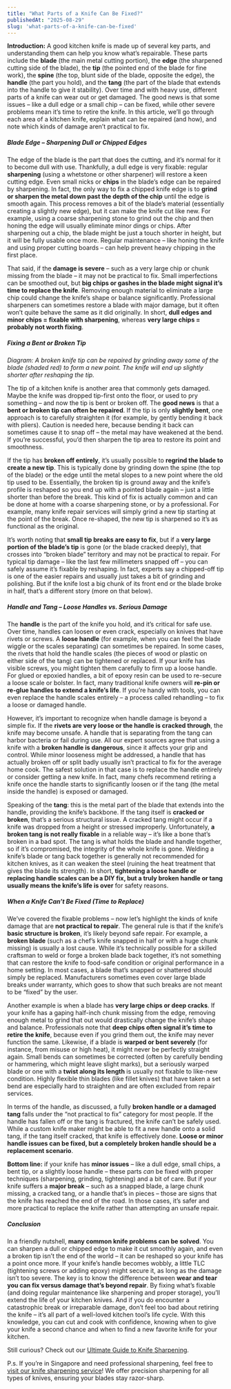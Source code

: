 ```yaml
---
title: "What Parts of a Knife Can Be Fixed?"
publishedAt: "2025-08-29"
slug: 'what-parts-of-a-knife-can-be-fixed'
---
```


**Introduction:** A good kitchen knife is made up of several key parts, and understanding them can help you know what’s repairable. These parts include the **blade** (the main metal cutting portion), the **edge** (the sharpened cutting side of the blade), the **tip** (the pointed end of the blade for fine work), the **spine** (the top, blunt side of the blade, opposite the edge), the **handle** (the part you hold), and the **tang** (the part of the blade that extends into the handle to give it stability). Over time and with heavy use, different parts of a knife can wear out or get damaged. The good news is that some issues – like a dull edge or a small chip – can be fixed, while other severe problems mean it’s time to retire the knife. In this article, we’ll go through each area of a kitchen knife, explain what can be repaired (and how), and note which kinds of damage aren’t practical to fix.

##### Blade Edge – Sharpening Dull or Chipped Edges

The edge of the blade is the part that does the cutting, and it’s normal for it to become dull with use. Thankfully, a dull edge is very fixable: regular **sharpening** (using a whetstone or other sharpener) will restore a keen cutting edge. Even small nicks or **chips** in the blade’s edge can be repaired by sharpening. In fact, the only way to fix a chipped knife edge is to **grind or sharpen the metal down past the depth of the chip** until the edge is smooth again. This process removes a bit of the blade’s material (essentially creating a slightly new edge), but it can make the knife cut like new. For example, using a coarse sharpening stone to grind out the chip and then honing the edge will usually eliminate minor dings or chips. After sharpening out a chip, the blade might be just a touch shorter in height, but it will be fully usable once more. Regular maintenance – like honing the knife and using proper cutting boards – can help prevent heavy chipping in the first place.

That said, if the **damage is severe** – such as a very large chip or chunk missing from the blade – it may not be practical to fix. Small imperfections can be smoothed out, but **big chips or gashes in the blade might signal it’s time to replace the knife**. Removing enough material to eliminate a large chip could change the knife’s shape or balance significantly. Professional sharpeners can sometimes restore a blade with major damage, but it often won’t quite behave the same as it did originally. In short, **dull edges and minor chips = fixable with sharpening**, whereas **very large chips = probably not worth fixing**.

##### Fixing a Bent or Broken Tip

*Diagram: A broken knife tip can be repaired by grinding away some of the blade (shaded red) to form a new point. The knife will end up slightly shorter after reshaping the tip.*

The tip of a kitchen knife is another area that commonly gets damaged. Maybe the knife was dropped tip-first onto the floor, or used to pry something – and now the tip is bent or broken off. The **good news** is that a **bent or broken tip can often be repaired**. If the tip is only **slightly bent**, one approach is to carefully straighten it (for example, by gently bending it back with pliers). Caution is needed here, because bending it back can sometimes cause it to snap off – the metal may have weakened at the bend. If you’re successful, you’d then sharpen the tip area to restore its point and smoothness.

If the tip has **broken off entirely**, it’s usually possible to **regrind the blade to create a new tip**. This is typically done by grinding down the spine (the top of the blade) or the edge until the metal slopes to a new point where the old tip used to be. Essentially, the broken tip is ground away and the knife’s profile is reshaped so you end up with a pointed blade again – just a little shorter than before the break. This kind of fix is actually common and can be done at home with a coarse sharpening stone, or by a professional. For example, many knife repair services will simply grind a new tip starting at the point of the break. Once re-shaped, the new tip is sharpened so it’s as functional as the original.

It’s worth noting that **small tip breaks are easy to fix**, but if a **very large portion of the blade’s tip** is gone (or the blade cracked deeply), that crosses into “broken blade” territory and may not be practical to repair. For typical tip damage – like the last few millimeters snapped off – you can safely assume it’s fixable by reshaping. In fact, experts say a chipped-off tip is one of the easier repairs and usually just takes a bit of grinding and polishing. But if the knife lost a big chunk of its front end or the blade broke in half, that’s a different story (more on that below).

##### Handle and Tang – Loose Handles vs. Serious Damage

The **handle** is the part of the knife you hold, and it’s critical for safe use. Over time, handles can loosen or even crack, especially on knives that have rivets or screws. A **loose handle** (for example, when you can feel the blade wiggle or the scales separating) can sometimes be repaired. In some cases, the rivets that hold the handle scales (the pieces of wood or plastic on either side of the tang) can be tightened or replaced. If your knife has visible screws, you might tighten them carefully to firm up a loose handle. For glued or epoxied handles, a bit of epoxy resin can be used to re-secure a loose scale or bolster. In fact, many traditional knife owners will **re-pin or re-glue handles to extend a knife’s life**. If you’re handy with tools, you can even replace the handle scales entirely – a process called rehandling – to fix a loose or damaged handle.

However, it’s important to recognize when handle damage is beyond a simple fix. If the **rivets are very loose or the handle is cracked through**, the knife may become unsafe. A handle that is separating from the tang can harbor bacteria or fail during use. All our expert sources agree that using a knife with a **broken handle is dangerous**, since it affects your grip and control. While minor looseness might be addressed, a handle that has actually broken off or split badly usually isn’t practical to fix for the average home cook. The safest solution in that case is to replace the handle entirely or consider getting a new knife. In fact, many chefs recommend retiring a knife once the handle starts to significantly loosen or if the tang (the metal inside the handle) is exposed or damaged.

Speaking of the **tang**: this is the metal part of the blade that extends into the handle, providing the knife’s backbone. If the tang itself is **cracked or broken**, that’s a serious structural issue. A cracked tang might occur if a knife was dropped from a height or stressed improperly. Unfortunately, **a broken tang is not really fixable** in a reliable way – it’s like a bone that’s broken in a bad spot. The tang is what holds the blade and handle together, so if it’s compromised, the integrity of the whole knife is gone. Welding a knife’s blade or tang back together is generally not recommended for kitchen knives, as it can weaken the steel (ruining the heat treatment that gives the blade its strength). In short, **tightening a loose handle or replacing handle scales can be a DIY fix, but a truly broken handle or tang usually means the knife’s life is over** for safety reasons.

##### When a Knife Can’t Be Fixed (Time to Replace)

We’ve covered the fixable problems – now let’s highlight the kinds of knife damage that are **not practical to repair**. The general rule is that if the knife’s **basic structure is broken**, it’s likely beyond safe repair. For example, a **broken blade** (such as a chef’s knife snapped in half or with a huge chunk missing) is usually a lost cause. While it’s technically possible for a skilled craftsman to weld or forge a broken blade back together, it’s not something that can restore the knife to food-safe condition or original performance in a home setting. In most cases, a blade that’s snapped or shattered should simply be replaced. Manufacturers sometimes even cover large blade breaks under warranty, which goes to show that such breaks are not meant to be “fixed” by the user.

Another example is when a blade has **very large chips or deep cracks**. If your knife has a gaping half-inch chunk missing from the edge, removing enough metal to grind that out would drastically change the knife’s shape and balance. Professionals note that **deep chips often signal it’s time to retire the knife**, because even if you grind them out, the knife may never function the same. Likewise, if a blade is **warped or bent severely** (for instance, from misuse or high heat), it might never be perfectly straight again. Small bends can sometimes be corrected (often by carefully bending or hammering, which might leave slight marks), but a seriously warped blade or one with a **twist along its length** is usually not fixable to like-new condition. Highly flexible thin blades (like fillet knives) that have taken a set bend are especially hard to straighten and are often excluded from repair services.

In terms of the handle, as discussed, a fully **broken handle or a damaged tang** falls under the “not practical to fix” category for most people. If the handle has fallen off or the tang is fractured, the knife can’t be safely used. While a custom knife maker might be able to fit a new handle onto a solid tang, if the tang itself cracked, that knife is effectively done. **Loose or minor handle issues can be fixed, but a completely broken handle should be a replacement scenario**.

**Bottom line:** if your knife has **minor issues** – like a dull edge, small chips, a bent tip, or a slightly loose handle – these parts *can* be fixed with proper techniques (sharpening, grinding, tightening) and a bit of care. But if your knife suffers a **major break** – such as a snapped blade, a large chunk missing, a cracked tang, or a handle that’s in pieces – those are signs that the knife has reached the end of the road. In those cases, it’s safer and more practical to replace the knife rather than attempting an unsafe repair.

##### Conclusion

In a friendly nutshell, **many common knife problems can be solved**. You can sharpen a dull or chipped edge to make it cut smoothly again, and even a broken tip isn’t the end of the world – it can be reshaped so your knife has a point once more. If your knife’s handle becomes wobbly, a little TLC (tightening screws or adding epoxy) might secure it, as long as the damage isn’t too severe. The key is to know the difference between **wear and tear you can fix versus damage that’s beyond repair**. By fixing what’s fixable (and doing regular maintenance like sharpening and proper storage), you’ll extend the life of your kitchen knives. And if you do encounter a catastrophic break or irreparable damage, don’t feel too bad about retiring the knife – it’s all part of a well-loved kitchen tool’s life cycle. With this knowledge, you can cut and cook with confidence, knowing when to give your knife a second chance and when to find a new favorite knife for your kitchen.

Still curious? Check out our [Ultimate Guide to Knife Sharpening](/blog/the-ultimate-guide-to-knife-sharpening-everything-you-need-to-know).

P.s. If you’re in Singapore and need professional sharpening, feel free to [visit our knife sharpening service](/)! We offer precision sharpening for all types of knives, ensuring your blades stay razor-sharp.